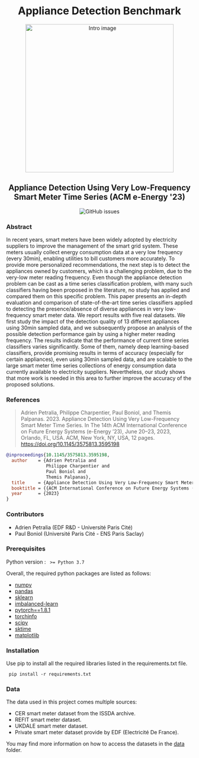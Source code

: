 <h1 align="center"> Appliance Detection Benchmark </h1>

<p align="center">
    <img width="400" src="https://github.com/adrienpetralia/ApplianceDetectionBenchmark/blob/main/ressources/Intro.png" alt="Intro image">
</p>

<h2 align="center">Appliance Detection Using Very Low-Frequency Smart Meter Time Series (ACM e-Energy '23) </h2>

<div align="center">
<p>
<img alt="GitHub issues" src="https://img.shields.io/github/issues/adrienpetralia/ApplianceDetectionBenchmark">
</p>
</div>

### Abstract

In recent years, smart meters have been widely adopted by electricity suppliers to improve the management of the smart grid system. 
These meters usually collect energy consumption data at a very low frequency (every 30min), enabling utilities to bill customers more accurately. 
To provide more personalized recommendations, the next step is to detect the appliances owned by customers, which is a challenging problem, due to the very-low meter reading frequency.
Even though the appliance detection problem can be cast as a time series classification problem, with many such classifiers having been proposed in the literature, no study has applied and compared them on this specific problem.
This paper presents an in-depth evaluation and comparison of state-of-the-art time series classifiers applied to detecting the presence/absence of diverse appliances in very low-frequency smart meter data. 
We report results with five real datasets. 
We first study the impact of the detection quality of 13 different appliances using 30min sampled data, and we subsequently propose an analysis of the possible detection performance gain by using a higher meter reading frequency. 
The results indicate that the performance of current time series classifiers varies significantly. 
Some of them, namely deep learning-based classifiers, provide promising results in terms of accuracy (especially for certain appliances), even using 30min sampled data, and are scalable to the large smart meter time series collections of energy consumption data currently available to electricity suppliers.
Nevertheless, our study shows that more work is needed in this area to further improve the accuracy of the proposed solutions. 

### References
> Adrien Petralia, Philippe Charpentier, Paul Boniol, and Themis Palpanas. 2023. 
> Appliance Detection Using Very Low-Frequency Smart Meter Time Series. 
> In The 14th ACM International Conference on Future Energy Systems (e-Energy ’23), June 20–23, 2023, Orlando, FL, USA. ACM, New York, NY, USA, 12 pages. https://doi.org/10.1145/3575813.3595198

```bibtex
@inproceedings{10.1145/3575813.3595198,
  author    = {Adrien Petralia and
               Philippe Charpentier and
               Paul Boniol and
               Themis Palpanas},
  title     = {Appliance Detection Using Very Low-Frequency Smart Meter Time Series},
  booktitle = {{ACM International Conference on Future Energy Systems (e-Energy)}},
  year      = {2023}
}
```

### Contributors

- Adrien Petralia (EDF R&D - Université Paris Cité)
- Paul Boniol (Université Paris Cité - ENS Paris Saclay)

### Prerequisites 

Python version : <code> >= Python 3.7 </code>

Overall, the required python packages are listed as follows:

<ul>
    <li><a href="https://numpy.org/">numpy</a></li>
    <li><a href="https://pandas.pydata.org/">pandas</a></li>
    <li><a href="https://scikit-learn.org/stable/">sklearn</a></li>
    <li><a href="https://imbalanced-learn.org/stable/">imbalanced-learn</a></li>
    <li><a href="https://pytorch.org/docs/1.8.1/">pytorch==1.8.1</a></li>
    <li><a href="https://pypi.org/project/torchinfo/0.0.1/">torchinfo</a></li>
    <li><a href="https://scipy.org/">scipy</a></li>
    <li><a href="http://www.sktime.net/en/latest/">sktime</a></li>
    <li><a href="https://matplotlib.org/">matplotlib</a></li>
</ul>

### Installation

Use pip to install all the required libraries listed in the requirements.txt file.

<code> pip install -r requirements.txt </code>

### Data
The data used in this project comes multiple sources:

<ul>
  <li>CER smart meter dataset from the ISSDA archive.</li>
  <li>REFIT smart meter dataset.</li>
  <li>UKDALE smart meter dataset.</li>
  <li>Private smart meter dataset provide by EDF (Electricité De France).</li>
</ul> 

You may find more information on how to access the datasets in the [data](https://github.com/adrienpetralia/ApplianceDetectionBenchmark/tree/main/Data) folder.

